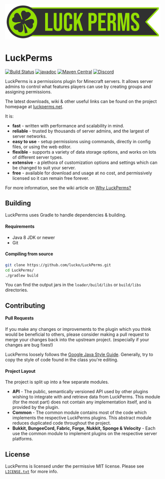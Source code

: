![](https://raw.githubusercontent.com/LuckPerms/branding/master/banner/banner.png "Banner")
# LuckPerms
[![Build Status](https://ci.lucko.me/job/LuckPerms/badge/icon)](https://ci.lucko.me/job/LuckPerms/)
[![javadoc](https://javadoc.io/badge2/net.luckperms/api/javadoc.svg)](https://javadoc.io/doc/net.luckperms/api)
[![Maven Central](https://img.shields.io/maven-metadata/v/https/repo1.maven.org/maven2/net/luckperms/api/maven-metadata.xml.svg?label=maven%20central&colorB=brightgreen)](https://search.maven.org/artifact/net.luckperms/api)
[![Discord](https://img.shields.io/discord/241667244927483904.svg?label=discord&logo=discord)](https://discord.gg/luckperms)

LuckPerms is a permissions plugin for Minecraft servers. It allows server admins to control what features players can use by creating groups and assigning permissions.

The latest downloads, wiki & other useful links can be found on the project homepage at [luckperms.net](https://luckperms.net/).

It is:

* **fast** - written with performance and scalability in mind.
* **reliable** - trusted by thousands of server admins, and the largest of server networks.
* **easy to use** - setup permissions using commands, directly in config files, or using the web editor.
* **flexible** - supports a variety of data storage options, and works on lots of different server types.
* **extensive** - a plethora of customization options and settings which can be changed to suit your server.
* **free** - available for download and usage at no cost, and permissively licensed so it can remain free forever.

For more information, see the wiki article on [Why LuckPerms?](https://luckperms.net/wiki/Why-LuckPerms)

## Building
LuckPerms uses Gradle to handle dependencies & building.

#### Requirements
* Java 8 JDK or newer
* Git

#### Compiling from source
```sh
git clone https://github.com/lucko/LuckPerms.git
cd LuckPerms/
./gradlew build
```

You can find the output jars in the `loader/build/libs` or `build/libs` directories.

## Contributing
#### Pull Requests
If you make any changes or improvements to the plugin which you think would be beneficial to others, please consider making a pull request to merge your changes back into the upstream project. (especially if your changes are bug fixes!)

LuckPerms loosely follows the [Google Java Style Guide](https://google.github.io/styleguide/javaguide.html). Generally, try to copy the style of code found in the class you're editing. 

#### Project Layout
The project is split up into a few separate modules.

* **API** - The public, semantically versioned API used by other plugins wishing to integrate with and retrieve data from LuckPerms. This module (for the most part) does not contain any implementation itself, and is provided by the plugin.
* **Common** - The common module contains most of the code which implements the respective LuckPerms plugins. This abstract module reduces duplicated code throughout the project.
* **Bukkit, BungeeCord, Fabric, Forge, Nukkit, Sponge & Velocity** - Each use the common module to implement plugins on the respective server platforms.

## License
LuckPerms is licensed under the permissive MIT license. Please see [`LICENSE.txt`](https://github.com/lucko/LuckPerms/blob/master/LICENSE.txt) for more info.
